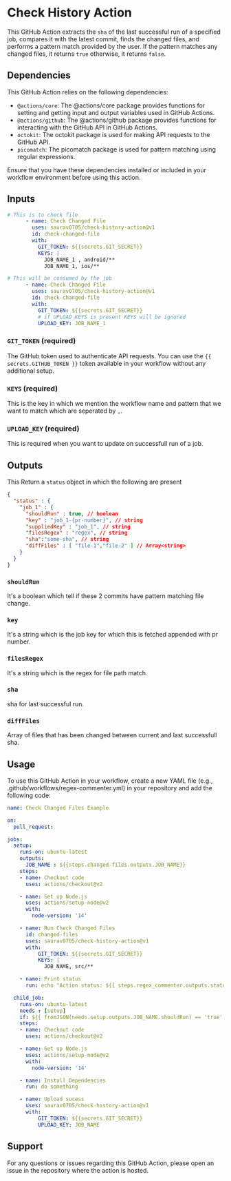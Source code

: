 # Check History Action

This GitHub Action extracts the `sha` of the last successful run of a specified job, compares it with the latest commit, finds the changed files, and performs a pattern match provided by the user. If the pattern matches any changed files, it returns `true` otherwise, it returns `false`.

## Dependencies

This GitHub Action relies on the following dependencies:

- `@actions/core`: The @actions/core package provides functions for setting and getting input and output variables used in GitHub Actions.
- `@actions/github`: The @actions/github package provides functions for interacting with the GitHub API in GitHub Actions.
- `octokit`: The octokit package is used for making API requests to the GitHub API.
- `picomatch`: The picomatch package is used for pattern matching using regular expressions.

Ensure that you have these dependencies installed or included in your workflow environment before using this action.

## Inputs

```yaml
# This is to check file
      - name: Check Changed File
        uses: saurav0705/check-history-action@v1
        id: check-changed-file
        with:
          GIT_TOKEN: ${{secrets.GIT_SECRET}}
          KEYS: |
            JOB_NAME_1 , android/**
            JOB_NAME_1, ios/**

# This will be consumed by the job
      - name: Check Changed File
        uses: saurav0705/check-history-action@v1
        id: check-changed-file
        with:
          GIT_TOKEN: ${{secrets.GIT_SECRET}}
          # if UPLOAD_KEYS is present KEYS will be ignored
          UPLOAD_KEY: JOB_NAME_1
```

### `GIT_TOKEN` (required)

The GitHub token used to authenticate API requests. You can use the `{{ secrets.GITHUB_TOKEN }}` token available in your workflow without any additional setup.

### `KEYS` (required)
This is the key in which we mention the workflow name and pattern that we want to match which are seperated by `,`.

### `UPLOAD_KEY` (required)
This is required when you want to update on successfull run of a job.

## Outputs

This Return a `status` object in which the following are present

```json
{
  "status" : {
    "job_1" : {
      "shouldRun" : true, // boolean
      "key" : "job_1-{pr-number}", // string
      "suppliedKey" : "job_1", // string
      "filesRegex" : "regex", // string
      "sha":"some-sha", // string
      "diffFiles" : [ "file-1","file-2" ] // Array<string>
    }
  }
}
```

### `shouldRun`
It's a boolean which tell if these 2 commits have pattern matching file change.

### `key`
It's a string which is the job key for which this is fetched appended with pr number.

### `filesRegex`
It's a string which is the regex for file path match.

### `sha`
sha for last successful run.

### `diffFiles`
Array of files that has been changed between current and last successfull sha.


## Usage

To use this GitHub Action in your workflow, create a new YAML file (e.g., .github/workflows/regex-commenter.yml) in your repository and add the following code:

```yaml
name: Check Changed Files Example

on:
  pull_request:

jobs:
  setup:
    runs-on: ubuntu-latest
    outputs:
      JOB_NAME : ${{steps.changed-files.outputs.JOB_NAME}} 
    steps:
    - name: Checkout code
      uses: actions/checkout@v2

    - name: Set up Node.js
      uses: actions/setup-node@v2
      with:
        node-version: '14'

    - name: Run Check Changed Files
      id: changed-files
      uses: saurav0705/check-history-action@v1
      with:
          GIT_TOKEN: ${{secrets.GIT_SECRET}}
          KEYS: |
            JOB_NAME, src/**

    - name: Print status
      run: echo "Action status: ${{ steps.regex_commenter.outputs.status }}"

  child_job:
    runs-on: ubuntu-latest
    needs : [setup]
    if: ${{ fromJSON(needs.setup.outputs.JOB_NAME.shouldRun) == 'true' }}
    steps:
    - name: Checkout code
      uses: actions/checkout@v2

    - name: Set up Node.js
      uses: actions/setup-node@v2
      with:
        node-version: '14'

    - name: Install Dependencies
      run: do something

    - name: Upload sucess
      uses: saurav0705/check-history-action@v1
      with:
          GIT_TOKEN: ${{secrets.GIT_SECRET}}
          UPLOAD_KEY: JOB_NAME

```


## Support

For any questions or issues regarding this GitHub Action, please open an issue in the repository where the action is hosted.
